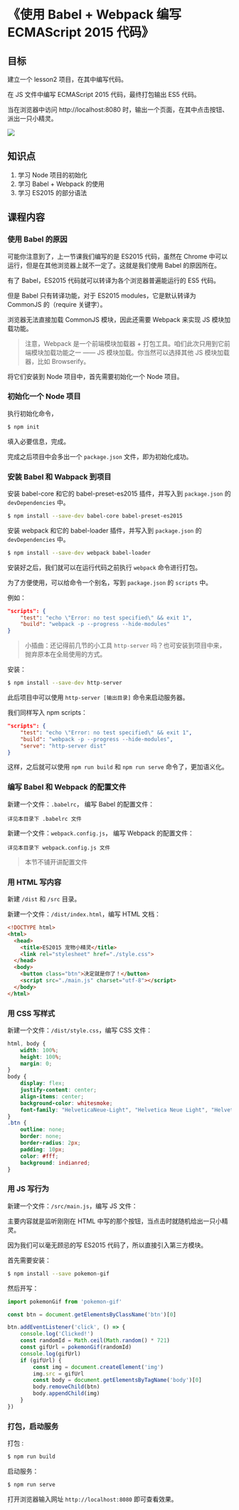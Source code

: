 # 《使用 Babel + Webpack 编写 ECMAScript 2015 代码》

## 目标

建立一个 lesson2 项目，在其中编写代码。

在 JS 文件中编写 ECMAScript 2015 代码，最终打包输出 ES5 代码。

当在浏览器中访问 http://localhost:8080 时，输出一个页面，在其中点击按钮、派出一只小精灵。

![](https://raw.githubusercontent.com/hugojing/web-lessons/master/lesson2/lesson2.gif)

## 知识点

1. 学习 Node 项目的初始化
2. 学习 Babel + Webpack 的使用
3. 学习 ES2015 的部分语法

## 课程内容

### 使用 Babel 的原因

可能你注意到了，上一节课我们编写的是 ES2015 代码，虽然在 Chrome 中可以运行，但是在其他浏览器上就不一定了。这就是我们使用 Babel 的原因所在。

有了 Babel，ES2015 代码就可以转译为各个浏览器普遍能运行的 ES5 代码。

但是 Babel 只有转译功能，对于 ES2015 modules，它是默认转译为 CommonJS 的（require 关键字）。

浏览器无法直接加载 CommonJS 模块，因此还需要 Webpack 来实现 JS 模块加载功能。

> 注意，Webpack 是一个前端模块加载器 + 打包工具。咱们此次只用到它前端模块加载功能之一 —— JS 模块加载。你当然可以选择其他 JS 模块加载器，比如 Browserify。

将它们安装到 Node 项目中，首先需要初始化一个 Node 项目。

### 初始化一个 Node 项目

执行初始化命令，

```bash
$ npm init
```

填入必要信息，完成。

完成之后项目中会多出一个 `package.json` 文件，即为初始化成功。

### 安装 Babel 和 Wabpack 到项目

安装 babel-core 和它的 babel-preset-es2015 插件，并写入到 `package.json` 的 `devDependencies` 中。

```bash
$ npm install --save-dev babel-core babel-preset-es2015
```

安装 webpack 和它的 babel-loader 插件，并写入到 `package.json` 的 `devDependencies` 中。

```bash
$ npm install --save-dev webpack babel-loader

```

安装好之后，我们就可以在运行代码之前执行 `webpack` 命令进行打包。

为了方便使用，可以给命令一个别名，写到 `package.json` 的 `scripts` 中。

例如：

```json
"scripts": {
    "test": "echo \"Error: no test specified\" && exit 1",
    "build": "webpack -p --progress --hide-modules"
}
```

> 小插曲：还记得前几节的小工具 `http-server` 吗？也可安装到项目中来，抛弃原本在全局使用的方式。

安装：

```bash
$ npm install --save-dev http-server
```

此后项目中可以使用 `http-server [输出目录]` 命令来启动服务器。

我们同样写入 npm scripts：

```json
"scripts": {
    "test": "echo \"Error: no test specified\" && exit 1",
    "build": "webpack -p --progress --hide-modules",
    "serve": "http-server dist"
}
```

这样，之后就可以使用 `npm run build` 和 `npm run serve` 命令了，更加语义化。

### 编写 Babel 和 Webpack 的配置文件

新建一个文件：`.babelrc`， 编写 Babel 的配置文件：

```
详见本目录下 .babelrc 文件
```

新建一个文件：`webpack.config.js`， 编写 Webpack 的配置文件：

```
详见本目录下 webpack.config.js 文件
```

> 本节不铺开讲配置文件

### 用 HTML 写内容

新建 `/dist` 和 `/src` 目录。

新建一个文件：`/dist/index.html`，编写 HTML 文档：

```html
<!DOCTYPE html>
<html>
  <head>
    <title>ES2015 宠物小精灵</title>
    <link rel="stylesheet" href="./style.css">
  </head>
  <body>
    <button class="btn">决定就是你了！</button>
    <script src="./main.js" charset="utf-8"></script>
  </body>
</html>
```

### 用 CSS 写样式

新建一个文件：`/dist/style.css`，编写 CSS 文件：

```css
html, body {
    width: 100%;
    height: 100%;
    margin: 0;
}
body {
    display: flex;
    justify-content: center;
    align-items: center;
    background-color: whitesmoke;
    font-family: "HelveticaNeue-Light", "Helvetica Neue Light", "Helvetica Neue", Helvetica, Arial, "Lucida Grande", sans-serif;
}
.btn {
    outline: none;
    border: none;
    border-radius: 2px;
    padding: 10px;
    color: #fff;
    background: indianred;
}
```

### 用 JS 写行为

新建一个文件：`/src/main.js`，编写 JS 文件：

主要内容就是监听刚刚在 HTML 中写的那个按钮，当点击时就随机给出一只小精灵。

因为我们可以毫无顾忌的写 ES2015 代码了，所以直接引入第三方模块。

首先需要安装：

```bash
$ npm install --save pokemon-gif
```

然后开写：

```js
import pokemonGif from 'pokemon-gif'

const btn = document.getElementsByClassName('btn')[0]

btn.addEventListener('click', () => {
    console.log('Clicked!')
    const randomId = Math.ceil(Math.random() * 721)
    const gifUrl = pokemonGif(randomId)
    console.log(gifUrl)
    if (gifUrl) {
        const img = document.createElement('img')
        img.src = gifUrl
        const body = document.getElementsByTagName('body')[0]
        body.removeChild(btn)
        body.appendChild(img)
    }
})
```

### 打包，启动服务

打包 :

```bash
$ npm run build
```

启动服务：

```bash
$ npm run serve
```

打开浏览器输入网址 `http://localhost:8080` 即可查看效果。
